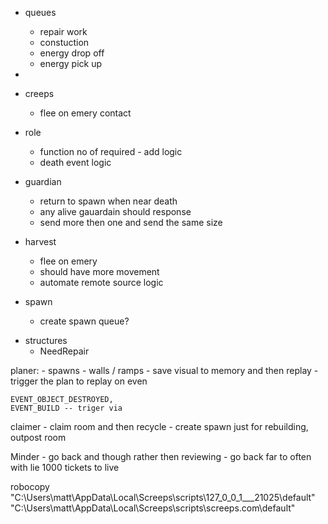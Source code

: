 - queues
    - repair work
    - constuction 
    - energy drop off
    - energy pick up

- 

- creeps
    - flee on emery contact

- role 
    <!-- add function no of required -->
    - function no of required - add logic
    - death event logic

- guardian 
    - return to spawn when near death
    - any alive gauardain should response 
    - send more then one and send the same size
    <!-- - dispatch on threat  -->
- harvest 
    <!-- - left spwan but was near death?! had 50 ticks and moved -->
    <!-- - return half full -->
    - flee on emery
    - should have more movement
    - automate remote source logic

- spawn
    - create spawn queue?
<!-- - road network
    - path finder go though walls!  -->
- structures
    - NeedRepair

<!-- 
- carriew 
    - stuck unable to unload to store -->

planer: 
    - spawns
    - walls / ramps
    - save visual to memory and then replay
    - trigger the plan to replay on even

    EVENT_OBJECT_DESTROYED,
    EVENT_BUILD -- triger via 


claimer
    - claim room and then recycle 
    - create spawn just for rebuilding, outpost room 

Minder
    - go back and though rather then reviewing 
    - go back far to often with lie 1000 tickets to live 
    




robocopy "C:\Users\matt\AppData\Local\Screeps\scripts\127_0_0_1___21025\default" "C:\Users\matt\AppData\Local\Screeps\scripts\screeps.com\default"